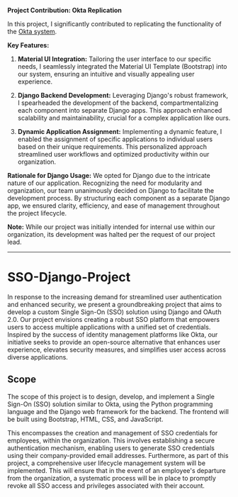 **Project Contribution: Okta Replication**

In this project, I significantly contributed to replicating the functionality of the <a href="https://www.okta.com/">Okta system</a>. 

**Key Features:**
1. **Material UI Integration:** Tailoring the user interface to our specific needs, I seamlessly integrated the Material UI Template (Bootstrap) into our system, ensuring an intuitive and visually appealing user experience.
   
2. **Django Backend Development:** Leveraging Django's robust framework, I spearheaded the development of the backend, compartmentalizing each component into separate Django apps. This approach enhanced scalability and maintainability, crucial for a complex application like ours.

3. **Dynamic Application Assignment:** Implementing a dynamic feature, I enabled the assignment of specific applications to individual users based on their unique requirements. This personalized approach streamlined user workflows and optimized productivity within our organization.

**Rationale for Django Usage:**
We opted for Django due to the intricate nature of our application. Recognizing the need for modularity and organization, our team unanimously decided on Django to facilitate the development process. By structuring each component as a separate Django app, we ensured clarity, efficiency, and ease of management throughout the project lifecycle.

**Note:** While our project was initially intended for internal use within our organization, its development was halted per the request of our project lead.

---

# SSO-Django-Project

In response to the increasing demand for streamlined user authentication and enhanced security, we present a groundbreaking project that aims to develop a custom Single Sign-On (SSO) solution using Django and OAuth 2.0. Our project envisions creating a robust SSO platform that empowers users to access multiple applications with a unified set of credentials. Inspired by the success of identity management platforms like Okta, our initiative seeks to provide an open-source alternative that enhances user experience, elevates security measures, and simplifies user access across diverse applications.

## Scope 

The scope of this project is to design, develop, and implement a Single Sign-On (SSO) solution similar to Okta, using the Python programming language and the Django web framework for the backend. The frontend will be built using Bootstrap, HTML, CSS, and JavaScript.

This encompasses the creation and management of SSO credentials for employees, within the organization. This involves establishing a secure authentication mechanism, enabling users to generate SSO credentials using their company-provided email addresses. Furthermore, as part of this project, a comprehensive user lifecycle management system will be implemented. This will ensure that in the event of an employee's departure from the organization, a systematic process will be in place to promptly revoke all SSO access and privileges associated with their account.
